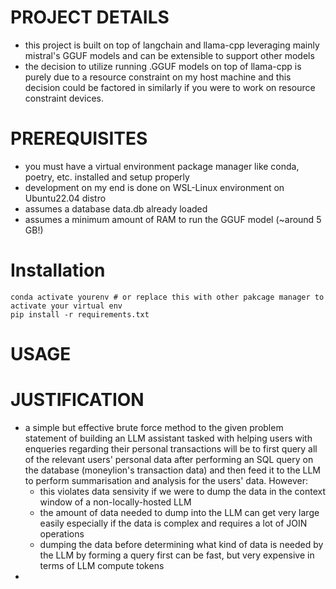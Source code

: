 
# PROJECT DETAILS
- this project is built on top of langchain and llama-cpp leveraging mainly mistral's GGUF models and can be extensible to support other models
- the decision to utilize running .GGUF models on top of llama-cpp is purely due to a resource constraint on my host machine and this decision could be factored in similarly if you were to work on resource constraint devices.

# PREREQUISITES
- you must have a virtual environment package manager like conda, poetry, etc. installed and setup properly
- development on my end is done on WSL-Linux environment on Ubuntu22.04 distro
- assumes a database data.db already loaded
- assumes a minimum amount of RAM to run the GGUF model (~around 5 GB!)

# Installation
```
conda activate yourenv # or replace this with other pakcage manager to activate your virtual env
pip install -r requirements.txt
```


# USAGE


# JUSTIFICATION
- a simple but effective brute force method to the given problem statement of building an LLM assistant tasked with helping users with enqueries regarding their personal transactions will be to first query all of the relevant users' personal data after performing an SQL query on the database (moneylion's transaction data) and then feed it to the LLM to perform summarisation and analysis for the users' data. However:
  - this violates data sensivity if we were to dump the data in the context window of a non-locally-hosted LLM
  - the amount of data needed to dump into the LLM can get very large easily especially if the data is complex and requires a lot of JOIN operations
  - dumping the data before determining what kind of data is needed by the LLM by forming a query first can be fast, but very expensive in terms of LLM compute tokens
- 

